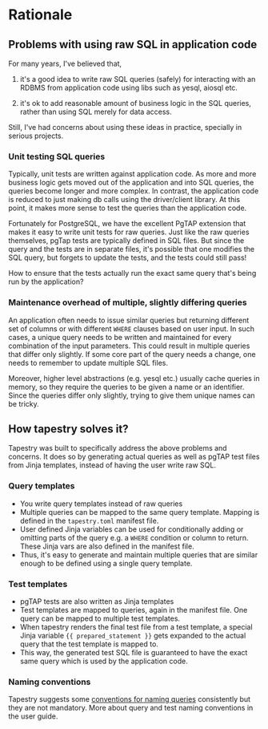 # Rationale

## Problems with using raw SQL in application code

For many years, I've believed that,

1. it's a good idea to write raw SQL queries (safely) for interacting
   with an RDBMS from application code using libs such as yesql,
   aiosql etc.

2. it's ok to add reasonable amount of business logic in the SQL
   queries, rather than using SQL merely for data access.

Still, I've had concerns about using these ideas in practice,
specially in serious projects.

### Unit testing SQL queries

Typically, unit tests are written against application code. As more
and more business logic gets moved out of the application and into SQL
queries, the queries become longer and more complex. In contrast, the
application code is reduced to just making db calls using the
driver/client library. At this point, it makes more sense to test the
queries than the application code.

Fortunately for PostgreSQL, we have the excellent PgTAP extension that
makes it easy to write unit tests for raw queries. Just like the raw
queries themselves, pgTap tests are typically defined in SQL
files. But since the query and the tests are in separate files, it's
possible that one modifies the SQL query, but forgets to update the
tests, and the tests could still pass!

How to ensure that the tests actually run the exact same query that's
being run by the application?

### Maintenance overhead of multiple, slightly differing queries

An application often needs to issue similar queries but returning
different set of columns or with different `WHERE` clauses based on
user input. In such cases, a unique query needs to be written and
maintained for every combination of the input parameters.  This could
result in multiple queries that differ only slightly. If some core
part of the query needs a change, one needs to remember to update
multiple SQL files.

Moreover, higher level abstractions (e.g. yesql etc.) usually cache
queries in memory, so they require the queries to be given a name or
an identifier. Since the queries differ only slightly, trying to give
them unique names can be tricky. 

## How tapestry solves it?

Tapestry was built to specifically address the above problems and
concerns. It does so by generating actual queries as well as pgTAP
test files from Jinja templates, instead of having the user write raw
SQL.

### Query templates

* You write query templates instead of raw queries
* Multiple queries can be mapped to the same query template. Mapping
  is defined in the `tapestry.toml` manifest file.
* User defined Jinja variables can be used for conditionally adding or
  omitting parts of the query e.g. a `WHERE` condition or column to
  return. These Jinja vars are also defined in the manifest file.
* Thus, it's easy to generate and maintain multiple queries that are
  similar enough to be defined using a single query template.

### Test templates

* pgTAP tests are also written as Jinja templates
* Test templates are mapped to queries, again in the manifest
  file. One query can be mapped to multiple test templates.
* When tapestry renders the final test file from a test template, a
  special Jinja variable `{{ prepared_statement }}` gets expanded to
  the actual query that the test template is mapped to.
* This way, the generated test SQL file is guaranteed to have the
  exact same query which is used by the application code.

### Naming conventions

Tapestry suggests some [conventions for naming
queries](user-guide/naming-conventions.md) consistently but they are
not mandatory. More about query and test naming conventions in the
user guide.
